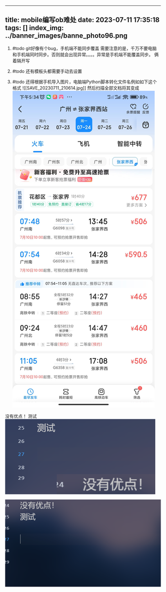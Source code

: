 
---
title: mobile编写ob难处
date: 2023-07-11 17:35:18
tags: []
index_img: ../banner_images/banne_photo96.png
---

1. #todo git好像有个bug，手机端不能同步覆盖
需要注意的是，千万不要电脑和手机端同时同步。否则就会出现异常。。。。异常是手机端不能覆盖同步。
俩着隔开写


2. #todo 还有模板头都需要手动去设置


3. #todo 还得根据手机导入图片，电脑端Python脚本转化文件名例如如下这个格式
![[SAVE_20230711_210614.jpg]]
然后扫描全部文档将其变成
![](../images/SAVE_20230711_210614.jpg)



没有优点！
测试
![](Pasted%20image%2020230901141323.png)


![](Pasted%20image%2020230901141316.png)
